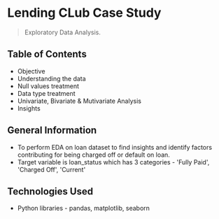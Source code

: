 # Lending CLub Case Study
> Exploratory Data Analysis.


## Table of Contents
* Objective
* Understanding the data
* Null values treatment
* Data type treatment
* Univariate, Bivariate & Mutivariate Analysis
* Insights



## General Information
- To perform EDA on loan dataset to find insights and identify factors contributing for being charged off or default on loan.
- Target variable is loan_status which has 3 categories - 'Fully Paid', 'Charged Off', 'Current'



## Technologies Used
- Python libraries - pandas, matplotlib, seaborn

